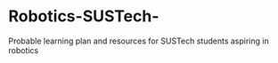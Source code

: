 # Robotics-SUSTech-
Probable learning plan and resources for SUSTech students aspiring in robotics 
